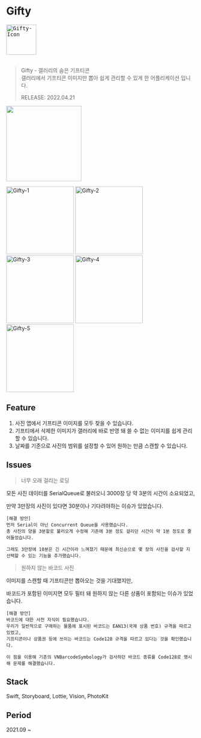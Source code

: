 # Gifty

<kbd>
  <img style="width: 80px;" src="https://user-images.githubusercontent.com/16567811/165350891-c031e405-518d-4606-8071-874a49159d73.png" alt="Gifty-Icon"/>
</kbd>
<br/><br/>

> Gifty - 갤러리의 숨은 기프티콘 <br>
> 갤러리에서 기프티콘 이미지만 뽑아 쉽게 관리할 수 있게 한 어플리케이션 입니다.
>
> RELEASE: 2022.04.21

<a href="https://apps.apple.com/kr/app/gifty/id1592949834"><img src="https://user-images.githubusercontent.com/28949235/146959188-28042fcf-2bd5-4ab2-a0d5-9d47d1b9a7ca.png" width=200></a>
<div>
  <img style="width: 180px;" src="https://user-images.githubusercontent.com/16567811/165349708-41b006f8-353f-4bcd-a6f9-af3605409f65.png" alt="Gifty-1"/>
  <img style="width: 180px;" src="https://user-images.githubusercontent.com/16567811/165350009-926759ec-1a32-4944-949b-59d01adae1db.png" alt="Gifty-2"/>
  <img style="width: 180px;" src="https://user-images.githubusercontent.com/16567811/165350017-ea0a9436-c6b1-4457-bca0-636b0e02c917.png" alt="Gifty-3"/>
  <img style="width: 180px;" src="https://user-images.githubusercontent.com/16567811/165350021-fc8060fa-ee56-4ff6-92eb-0bacec03f899.png" alt="Gifty-4"/>
  <img style="width: 180px;" src="https://user-images.githubusercontent.com/16567811/165350034-006770d5-63a7-44a9-88e6-233d86a4e0a6.png" alt="Gifty-5"/>
</div>

## Feature
1. 사진 앱에서 기프티콘 이미지를 모두 찾을 수 있습니다.
2. 기프티에서 삭제한 이미지가 갤러리에 바로 반영 돼 쓸 수 없는 이미지를 쉽게 관리할 수 있습니다.
3. 날짜를 기준으로 사진의 범위를 설정할 수 있어 원하는 만큼 스캔할 수 있습니다.

## Issues
> 너무 오래 걸리는 로딩

모든 사진 데이터를 SerialQueue로 불러오니 3000장 당 약 3분의 시간이 소요되었고,

만약 3만장의 사진이 있다면 30분이나 기다려야하는 이슈가 있었습니다.

```
[해결 방안]
먼저 Serial이 아닌 Concurrent Queue을 사용했습니다.
총 사진의 양을 3분할로 불러오게 수정해 기존에 3분 정도 걸리던 시간이 약 1분 정도로 줄어들었습니다.

그래도 3만장에 10분은 긴 시간이라 느껴졌기 때문에 최신순으로 몇 장의 사진을 검사할 지 선택할 수 있는 기능을 추가했습니다.
```

> 원하지 않는 바코드 사진

이미지를 스캔할 때 기프티콘만 뽑아오는 것을 기대했지만, 

바코드가 포함된 이미지면 모두 필터 돼 원하지 않는 다른 상품이 포함되는 이슈가 있었습니다.

```
[해결 방안]
바코드에 대한 사전 지식이 필요했습니다.
우리가 일반적으로 구매하는 물품에 표시된 바코드는 EAN13(국제 상품 번호) 규격을 따르고 있었고,
기프티콘이나 상품권 등에 쓰이는 바코드는 Code128 규격을 따르고 있다는 것을 확인했습니다.

이 점을 이용해 기존의 VNBarcodeSymbology가 검사하던 바코드 종류를 Code128로 명시해 문제를 해결했습니다.
```

## Stack
Swift, Storyboard, Lottie, Vision, PhotoKit

## Period
2021.09 ~ 
